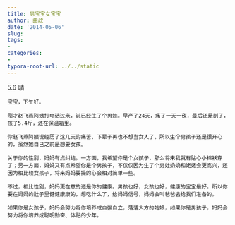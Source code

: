 ```yaml
---
title: 男宝宝女宝宝
author: 曲政
date: '2014-05-06'
slug: 
tags:
- 
categories:
- 
typora-root-url: ../../static
---
```




5.6 晴

    宝宝，下午好。
    
    刚才赵飞燕阿姨打电话过来，说已经生了个男娃。早产了24天，痛了一天一夜，最后还是剖了，孩子5.4斤，还在保温箱里。
    
    你赵飞燕阿姨说经历了这几天的痛苦，下辈子再也不想当女人了，所以生个男孩子还是很开心的，虽然她自己之前是想要女孩。
    
    关于你的性别，妈妈有点纠结。一方面，我希望你是个女孩子，那么将来我就有贴心小棉袄穿了；另一方面，妈妈又有点希望你是个男孩子，不仅仅因为生了个男娃奶奶和姥姥会更高兴，还因为相比较女孩子，将来妈妈要操的心会相对简单一些。
    
    不过，相比性别，妈妈更在意的还是你的健康。男孩也好，女孩也好，健康的宝宝最好。所以你要在妈妈的肚子里健健康康的，想吃什么了，给妈妈信号，妈妈会叫爸爸去给我们准备的。
    
    如果你是女孩子，妈妈会努力将你培养成自强自立，落落大方的姑娘，如果你是男孩子，妈妈会努力将你培养成聪明勤奋、体贴的少年。

